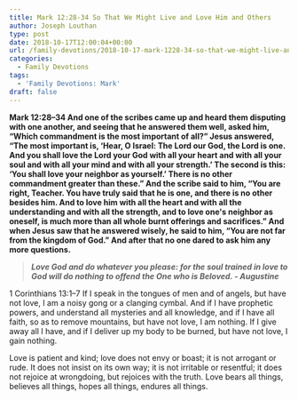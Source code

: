 ```yaml
---
title: Mark 12:28-34 So That We Might Live and Love Him and Others
author: Joseph Louthan
type: post
date: 2018-10-17T12:00:04+00:00
url: /family-devotions/2018-10-17-mark-1228-34-so-that-we-might-live-and-l.md/
categories:
  - Family Devotions
tags:
  - 'Family Devotions: Mark'
draft: false
---
```


**Mark 12:28–34 And one of the scribes came up and heard them disputing with one another, and seeing that he answered them well, asked him, “Which commandment is the most important of all?” Jesus answered, “The most important is, ‘Hear, O Israel: The Lord our God, the Lord is one. And you shall love the Lord your God with all your heart and with all your soul and with all your mind and with all your strength.’ The second is this: ‘You shall love your neighbor as yourself.’ There is no other commandment greater than these.” And the scribe said to him, “You are right, Teacher. You have truly said that he is one, and there is no other besides him. And to love him with all the heart and with all the understanding and with all the strength, and to love one's neighbor as oneself, is much more than all whole burnt offerings and sacrifices.” And when Jesus saw that he answered wisely, he said to him, “You are not far from the kingdom of God.” And after that no one dared to ask him any more questions.**

>***Love God and do whatever you please: for the soul trained in love to God will do nothing to offend the One who is Beloved. - Augustine***

1 Corinthians 13:1–7 If I speak in the tongues of men and of angels, but have not love, I am a noisy gong or a clanging cymbal. And if I have prophetic powers, and understand all mysteries and all knowledge, and if I have all faith, so as to remove mountains, but have not love, I am nothing. If I give away all I have, and if I deliver up my body to be burned, but have not love, I gain nothing.

Love is patient and kind; love does not envy or boast; it is not arrogant or rude. It does not insist on its own way; it is not irritable or resentful; it does not rejoice at wrongdoing, but rejoices with the truth. Love bears all things, believes all things, hopes all things, endures all things. 